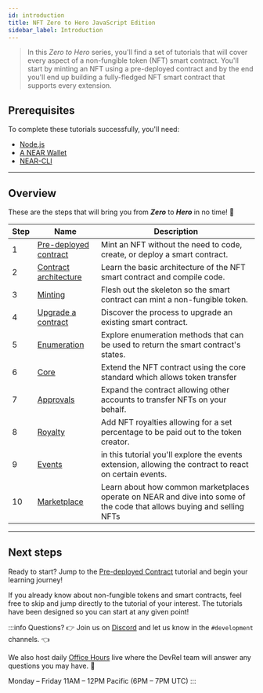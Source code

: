 ```yaml
---
id: introduction
title: NFT Zero to Hero JavaScript Edition
sidebar_label: Introduction
---
```


> In this _Zero to Hero_ series, you'll find a set of tutorials that will cover every aspect of a non-fungible token (NFT) smart contract.
> You'll start by minting an NFT using a pre-deployed contract and by the end you'll end up building a fully-fledged NFT smart contract that supports every extension.

## Prerequisites

To complete these tutorials successfully, you'll need:

- [Node.js](/develop/prerequisites#nodejs)
- [A NEAR Wallet](https://wallet.testnet.near.org/create)
- [NEAR-CLI](/tools/near-cli#setup)

---

## Overview

These are the steps that will bring you from **_Zero_** to **_Hero_** in no time! 💪

| Step | Name                                                                         | Description                                                                          |
| ---- | ---------------------------------------------------------------------------- | ------------------------------------------------------------------------------------ |
| 1    | [Pre-deployed contract](/tutorials/nfts/js/predeployed-contract) | Mint an NFT without the need to code, create, or deploy a smart contract.            |
| 2    | [Contract architecture](/tutorials/nfts/js/skeleton)             | Learn the basic architecture of the NFT smart contract and compile code.             |
| 3    | [Minting](/tutorials/nfts/js/minting)                            | Flesh out the skeleton so the smart contract can mint a non-fungible token.          |
| 4    | [Upgrade a contract](/tutorials/nfts/js/upgrade-contract)        | Discover the process to upgrade an existing smart contract.                          |
| 5    | [Enumeration](/tutorials/nfts/js/enumeration)                    | Explore enumeration methods that can be used to return the smart contract's states.  |
| 6    | [Core](/tutorials/nfts/js/core)                                  | Extend the NFT contract using the core standard which allows token transfer          |
| 7    | [Approvals](/tutorials/nfts/js/approvals)                        | Expand the contract allowing other accounts to transfer NFTs on your behalf.         |
| 8    | [Royalty](/tutorials/nfts/js/royalty)                            | Add NFT royalties allowing for a set percentage to be paid out to the token creator. |
| 9    | [Events](/tutorials/nfts/js/events)                           | in this tutorial you'll explore the events extension, allowing the contract to react on certain events. |
| 10    | [Marketplace](/tutorials/nfts/js/marketplace)                            | Learn about how common marketplaces operate on NEAR and dive into some of the code that allows buying and selling NFTs |

---

## Next steps

Ready to start? Jump to the [Pre-deployed Contract](/tutorials/nfts/js/predeployed-contract) tutorial and begin your learning journey!

If you already know about non-fungible tokens and smart contracts, feel free to skip and jump directly to the tutorial of your interest. The tutorials have been designed so you can start at any given point!

:::info Questions?
👉  Join us on [Discord](https://near.chat/) and let us know in the `#development` channels. 👈

We also host daily [Office Hours](https://near.org/office-hours/) live where the DevRel team will answer any questions you may have. 🤔

Monday – Friday 11AM – 12PM Pacific (6PM – 7PM UTC)
:::
